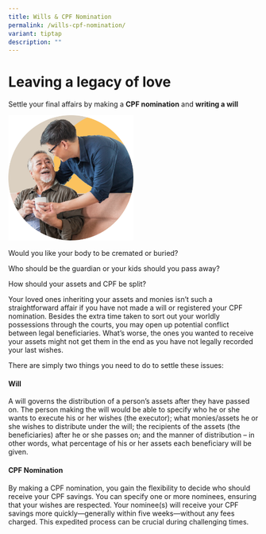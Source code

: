 ```yaml
---
title: Wills & CPF Nomination
permalink: /wills-cpf-nomination/
variant: tiptap
description: ""
---
```

<h1>Leaving a legacy of love</h1>
<p>Settle your final affairs by making a <strong>CPF nomination</strong> and <strong>writing a will</strong>
</p>
<p></p>
<div class="isomer-image-wrapper">
<img style="width: 50%;" height="auto" width="100%" alt="" src="/images/circle2.png">
</div>
<p>Would you like your body to be cremated or buried?</p>
<p>Who should be the guardian or your kids should you pass away?</p>
<p>How should your assets and CPF be split?</p>
<p>Your loved ones inheriting your assets and monies isn’t such a straightforward
affair if you have not made a will or registered your CPF nomination. Besides
the extra time taken to sort out your worldly possessions through the courts,
you may open up potential conflict between legal beneficiaries. What’s
worse, the ones you wanted to receive your assets might not get them in
the end as you have not legally recorded your last wishes.</p>
<p>There are simply two things you need to do to settle these issues:</p>
<h4>Will</h4>
<p>A will governs the distribution of a person’s assets after they have passed
on. The person making the will would be able to specify who he or she wants
to execute his or her wishes (the executor); what monies/assets he or she
wishes to distribute under the will; the recipients of the assets (the
beneficiaries) after he or she passes on; and the manner of distribution
– in other words, what percentage of his or her assets each beneficiary
will be given.</p>
<h4>CPF Nomination</h4>
<p>By making a CPF nomination, you gain the flexibility to decide who should
receive your CPF savings. You can specify one or more nominees, ensuring
that your wishes are respected. Your nominee(s) will receive your CPF savings
more quickly—generally within five weeks—without any fees charged. This
expedited process can be crucial during challenging times.</p>
